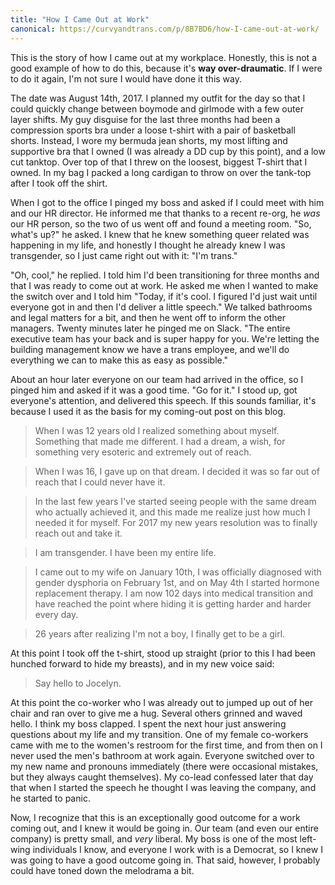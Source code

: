 ```yaml
---
title: "How I Came Out at Work"
canonical: https://curvyandtrans.com/p/8B7BD6/how-I-came-out-at-work/
---
```


This is the story of how I came out at my workplace. Honestly, this is not a good example of how to do this, because it's **way over-draumatic**. If I were to do it again, I'm not sure I would have done it this way.

The date was August 14th, 2017. I planned my outfit for the day so that I could quickly change between boymode and girlmode with a few outer layer shifts. My guy disguise for the last three months had been a compression sports bra under a loose t-shirt with a pair of basketball shorts. Instead, I wore my bermuda jean shorts, my most lifting and supportive bra that I owned (I was already a DD cup by this point), and a low cut tanktop. Over top of that I threw on the loosest, biggest T-shirt that I owned. In my bag I packed a long cardigan to throw on over the tank-top after I took off the shirt.

When I got to the office I pinged my boss and asked if I could meet with him and our HR director. He informed me that thanks to a recent re-org, he _was_ our HR person, so the two of us went off and found a meeting room. "So, what's up?" he asked. I knew that he knew something queer related was happening in my life, and honestly I thought he already knew I was transgender, so I just came right out with it: "I'm trans."

"Oh, cool," he replied. I told him I'd been transitioning for three months and that I was ready to come out at work. He asked me when I wanted to make the switch over and I told him "Today, if it's cool. I figured I'd just wait until everyone got in and then I'd deliver a little speech." We talked bathrooms and legal matters for a bit, and then he went off to inform the other managers. Twenty minutes later he pinged me on Slack. "The entire executive team has your back and is super happy for you. We're letting the building management know we have a trans employee, and we'll do everything we can to make this as easy as possible."

About an hour later everyone on our team had arrived in the office, so I pinged him and asked if it was a good time. "Go for it." I stood up, got everyone's attention, and delivered this speech. If this sounds familiar, it's because I used it as the basis for my coming-out post on this blog.

> When I was 12 years old I realized something about myself. Something that made me different. I had a dream, a wish, for something very esoteric and extremely out of reach.

> When I was 16, I gave up on that dream. I decided it was so far out of reach that I could never have it.

> In the last few years I've started seeing people with the same dream who actually achieved it, and this made me realize just how much I needed it for myself. For 2017 my new years resolution was to finally reach out and take it.

> I am transgender. I have been my entire life.

> I came out to my wife on January 10th, I was officially diagnosed with gender dysphoria on February 1st, and on May 4th I started hormone replacement therapy. I am now 102 days into medical transition and have reached the point where hiding it is getting harder and harder every day.

> 26 years after realizing I'm not a boy, I finally get to be a girl.

At this point I took off the t-shirt, stood up straight (prior to this I had been hunched forward to hide my breasts), and in my new voice said:

> Say hello to Jocelyn.

At this point the co-worker who I was already out to jumped up out of her chair and ran over to give me a hug. Several others grinned and waved hello. I think my boss clapped. I spent the next hour just answering questions about my life and my transition. One of my female co-workers came with me to the women's restroom for the first time, and from then on I never used the men's bathroom at work again. Everyone switched over to my new name and pronouns immediately (there were occasional mistakes, but they always caught themselves). My co-lead confessed later that day that when I started the speech he thought I was leaving the company, and he started to panic.

Now, I recognize that this is an exceptionally good outcome for a work coming out, and I knew it would be going in. Our team (and even our entire company) is pretty small, and _very_ liberal. My boss is one of the most left-wing individuals I know, and everyone I work with is a Democrat, so I knew I was going to have a good outcome going in. That said, however, I probably could have toned down the melodrama a bit.